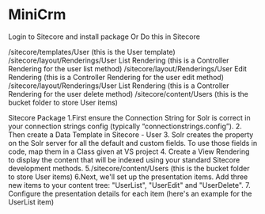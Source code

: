# MiniCrm
Login to Sitecore and install package
Or Do this in Sitecore

/sitecore/templates/User (this is the User template)
/sitecore/layout/Renderings/User List Rendering (this is a Controller Rendering for the user list method)
/sitecore/layout/Renderings/User Edit Rendering (this is a Controller Rendering for the user edit method)
/sitecore/layout/Renderings/User List Rendering (this is a Controller Rendering for the user delete method)
/sitecore/content/Users (this is the bucket folder to store User items)

Sitecore Package
1.First ensure the Connection String for Solr is correct in your connection strings config (typically “connectionstrings.config”).
2. Then create a Data Template in Sitecore - User 
3. Solr creates the property on the Solr server for all the default and custom fields. To use those fields in code, map them in a Class given at VS project
4. Create a View Rendering to display the content that will be indexed using your standard Sitecore development methods.
5./sitecore/content/Users (this is the bucket folder to store User items)
6.Next, we'll set up the presentation items. Add three new items to your content tree: "UserList", "UserEdit" and "UserDelete".
7. Configure the presentation details for each item (here's an example for the UserList item)
